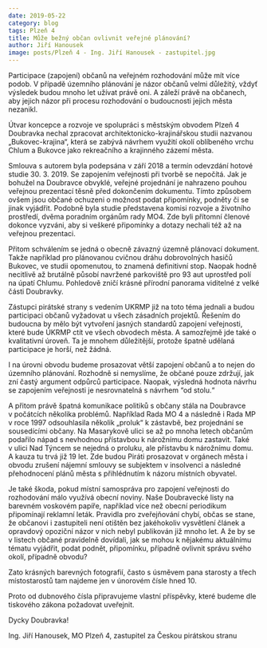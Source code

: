 ```yaml
---
date: 2019-05-22
category: blog
tags: Plzeň 4
title: Může bežný občan ovlivnit veřejné plánování?
author: Jiří Hanousek
image: posts/Plzeň 4 - Ing. Jiří Hanousek - zastupitel.jpg
---
```


Participace (zapojení) občanů na veřejném rozhodování může mít více podob. V případě územního plánování je názor občanů velmi důležitý, vždyť výsledek budou mnoho let užívat právě oni. A záleží právě na občanech, aby jejich názor při procesu rozhodování o budoucnosti jejich města nezanikl.

Útvar koncepce a rozvoje ve spolupráci s městským obvodem Plzeň 4 Doubravka nechal zpracovat architektonicko-krajinářskou studii nazvanou „Bukovec-krajina“, která se zabývá návrhem využití okolí oblíbeného vrchu Chlum a Bukovce jako rekreačního a krajinného zázemí města. 

Smlouva s autorem byla podepsána v září 2018 a termín odevzdání hotové studie 30. 3. 2019. Se zapojením veřejnosti při tvorbě se nepočítá. Jak je bohužel na Doubravce obvyklé, veřejné projednání je nahrazeno pouhou veřejnou prezentací těsně před dokončením dokumentu. Tímto způsobem ovšem jsou občané ochuzeni o možnost podat připomínky, podněty či se jinak vyjádřit. Podobně byla studie představena komisi rozvoje a životního prostředí, dvěma poradním orgánům rady MO4. Zde byli přítomní členové dokonce vyzváni, aby si veškeré připomínky a dotazy nechali též až na veřejnou prezentaci. 

Přitom schválením se jedná o obecně závazný územně plánovací dokument. Takže například pro plánovanou cvičnou dráhu dobrovolných hasičů Bukovec, ve studii opomenutou, to znamená definitivní stop. Naopak hodně necitlivě až brutálně působí navržené parkoviště pro 93 aut uprostřed polí na úpatí Chlumu. Pohledově zničí krásné přírodní panorama viditelné z velké části Doubravky. 

Zástupci pirátské strany s vedením UKRMP již na toto téma jednali a budou participaci občanů vyžadovat u všech zásadních projektů. Řešením do budoucna by mělo být vytvoření jasných standardů zapojení veřejnosti, které bude ÚKRMP ctít ve všech obvodech města. A samozřejmě jde také o kvalitativní úroveň. Ta je mnohem důležitější, protože špatně udělaná participace je horší, než žádná.

I na úrovni obvodu budeme prosazovat větší zapojení občanů a to nejen do územního plánování. Rozhodně si nemyslíme, že občané pouze zdržují, jak zní častý argument odpůrců participace. Naopak, výsledná hodnota návrhu se zapojením veřejnosti je nesrovnatelná s návrhem “od stolu.“ 

A přitom právě špatná komunikace politiků s občany stála na Doubravce v počátcích několika problémů. Například Rada MO 4 a následně i Rada MP v roce 1997 odsouhlasila několik „proluk“ k zástavbě, bez projednání se sousedícími občany. Na Masarykově ulici se až po mnoha letech občanům podařilo nápad s nevhodnou přístavbou k nárožnímu domu zastavit. Také v ulici Nad Týncem se nejedná o proluku, ale přístavbu k nárožnímu domu. A kauza tu trvá již 19 let. Zde budou Piráti prosazovat v orgánech města i obvodu zrušení nájemní smlouvy se subjektem v insolvenci a následné přehodnocení plánů města s přihlédnutím k názoru místních obyvatel.  

Je také škoda, pokud místní samospráva pro zapojení veřejnosti do rozhodování málo využívá obecní noviny. Naše Doubravecké listy na barevném voskovém papíře, například více než obecní periodikum připomínají reklamní leták. Pravidla pro zveřejňování chybí, občas se stane, že občanovi i zastupiteli není otištěn bez jakéhokoliv vysvětlení článek a opravdový opoziční názor v nich nebyl publikován již mnoho let. A že by se v listech občané pravidelně dovídali, jak se mohou k nějakému aktuálnímu tématu vyjádřit, podat podnět, připomínku, případně ovlivnit správu svého okolí, případně obvodu?  

Zato krásných barevných fotografií, často s úsměvem pana starosty a třech místostarostů tam najdeme jen v únorovém čísle hned 10. 

Proto od dubnového čísla připravujeme vlastní příspěvky, které budeme dle tiskového zákona požadovat uveřejnit. 

Dycky Doubravka!

Ing. Jiří Hanousek, MO Plzeň 4, zastupitel za Českou pirátskou stranu
